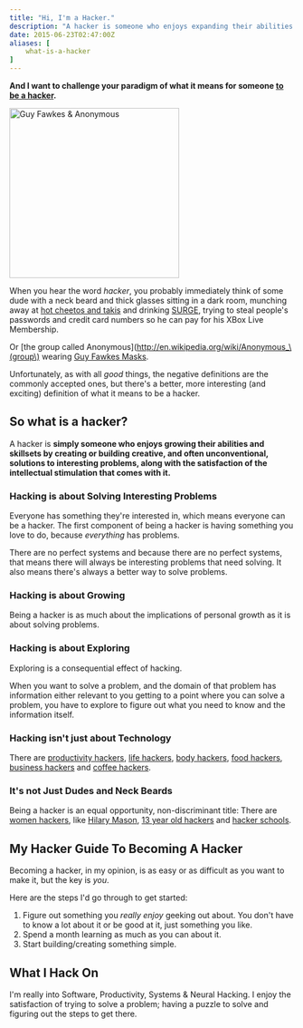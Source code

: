 ```yaml
---
title: "Hi, I'm a Hacker."
description: "A hacker is someone who enjoys expanding their abilities by creating solutions for interesting problems."
date: 2015-06-23T02:47:00Z
aliases: [
    what-is-a-hacker
]
---
```


__And I want to challenge your paradigm of what it means for someone [to be a hacker](#toc_0).__

<img alt="Guy Fawkes & Anonymous" src="http://upload.wikimedia.org/wikipedia/commons/b/b0/Anonymous_at_Scientology_in_Los_Angeles.jpg" class="align-left" width=300>

When you hear the word _hacker_, you probably immediately think of some dude  with a neck beard and thick glasses sitting in a dark room, munching away at [hot cheetos and takis](https://www.youtube.com/watch?v=7YLy4j8EZIk) and drinking [SURGE](https://www.facebook.com/surgemovement), trying to steal people's passwords and credit card numbers so he can pay for his XBox Live Membership.

Or [the group called Anonymous](http://en.wikipedia.org/wiki/Anonymous_\(group\) wearing [Guy Fawkes Masks](http://en.wikipedia.org/wiki/Guy_Fawkes).

Unfortunately, as with all _good_ things, the negative definitions are the commonly accepted ones, but there's a better, more interesting (and exciting) definition of what it means to be a hacker.

## So what is a hacker?

A hacker is __simply someone who enjoys growing their abilities and skillsets by creating or building creative, and often unconventional, solutions to interesting problems, along with the satisfaction of the intellectual stimulation that comes with it.__

### Hacking is about Solving Interesting Problems

Everyone has something they're interested in, which means everyone can be a hacker. The first component of being a hacker is having something you love to do, because _everything_ has problems.

There are no perfect systems and because there are no perfect systems, that means there will always be interesting problems that need solving. It also means there's always a better way to solve problems.

### Hacking is about Growing

Being a hacker is as much about the implications of personal growth as it is about solving problems.


### Hacking is about Exploring

Exploring is a consequential effect of hacking.

When you want to solve a problem, and the domain of that problem has information either relevant to you getting to a point where you can solve a problem, you have to explore to figure out what you need to know and the information itself.

### Hacking isn't just about Technology

There are [productivity hackers](http://www.skillshare.com/classes/design/Get-Stuff-Done-Like-A-Boss-Design-Your-Workflow-and-Double-Your-Productivity-in-21-Days/1524940083/dashboard?via=dashboard-following), [life hackers](http://lifehacker.com/), [body hackers](http://www.buzzfeed.com/readcommentbackwards/18-amazing-body-hacks-that-will-improve-your-life-dmjk), [food hackers](http://www.foodhack.nl/overview/), [business hackers](https://www.youtube.com/watch?v=pkDaJwat6ic) and [coffee hackers](https://www.bulletproofexec.com/bulletproof-coffee-recipe/).

### It's not Just Dudes and Neck Beards

Being a hacker is an equal opportunity, non-discriminant title: There are [women hackers](http://hello.noopkat.com/), like [Hilary Mason](http://www.hilarymason.com/about/), [13 year old hackers](https://www.youtube.com/watch?v=h11u3vtcpaY) and [hacker schools](https://www.hackerschool.com/).

## My Hacker Guide To Becoming A Hacker

Becoming a hacker, in my opinion, is as easy or as difficult as you want to make it, but the key is _you_.

Here are the steps I'd go through to get started:

1. Figure out something you _really enjoy_ geeking out about. You don't have to know a lot about it or be good at it, just something you like.
1. Spend a month learning as much as you can about it.
1. Start building/creating something simple.

## What I Hack On

I'm really into Software, Productivity, Systems & Neural Hacking. I enjoy the satisfaction of trying to solve a problem; having a puzzle to solve and figuring out the steps to get there.
